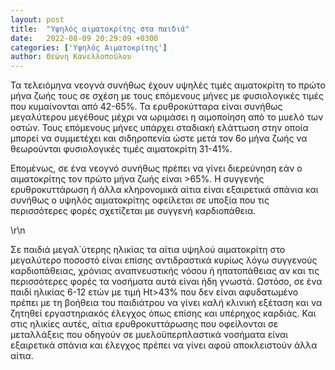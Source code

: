 ```yaml
---
layout: post
title:  "Υψηλός αιματοκρίτης στα παιδιά"
date:   2022-08-09 20:29:09 +0300
categories: ['Υψηλός Αιματοκρίτης']
author: Θεώνη Κανελλοπούλου
---
```


<p>Τα τελειόμηνα νεογνά συνήθως έχουν υψηλές τιμές αιματοκρίτη το πρώτο μήνα ζωής τους σε σχέση με τους επόμενους μήνες με φυσιολογικές τιμές που κυμαίνονται από 42-65%. Τα ερυθροκύτταρα είναι συνήθως μεγαλύτερου μεγέθους μέχρι να ωριμάσει η αιμοποίηση από το μυελό των οστών. Τους επόμενους μήνες υπάρχει σταδιακή ελάττωση στην οποία μπορεί να συμμετέχει και σιδηροπενία ώστε μετά τον 6ο μήνα ζωής να θεωρούνται φυσιολογικές τιμές αιματοκρίτη 31-41%. </p>
<!--break-->
<p>Επομένως, σε ένα νεογνό συνήθως πρέπει να γίνει διερεύνηση εάν ο αιματοκρίτης τον πρώτο μήνα ζωής είναι >65%. Η συγγενής ερυθροκυττάρωση ή άλλα κληρονομικά αίτια είναι εξαιρετικά σπάνια και συνήθως ο υψηλός αιματοκρίτης οφείλεται σε υποξία που τις περισσότερες φορές σχετίζεται με συγγενή καρδιοπάθεια. </p>\r\n<p>Σε παιδιά μεγαλ΄ύτερης ηλικίας τα αίτια υψηλού αιματοκρίτη στο μεγαλύτερο ποσοστό είναι επίσης αντιδραστικά κυρίως λόγω συγγενούς καρδιοπάθειας, χρόνιας αναπνευστικής νόσου ή ηπατοπάθειας αν και τις περισσότερες φορές τα νοσήματα αυτά είναι ήδη γνωστά. Ωστόσο, σε ένα παιδί ηλικίας 6-12 ετών με τιμή Ht>43% που δεν είναι αφυδατωμένο πρέπει με τη βοήθεια του παιδιάτρου να γίνει καλή κλινική εξέταση και να ζητηθεί εργαστηριακός έλεγχος όπως επίσης και υπέρηχος καρδιάς. Και στις ηλικίες αυτές, αίτια ερυθροκυττάρωσης που οφείλονται σε μεταλλάξεις που οδηγούν σε μυελοϋπερπλαστικά νοσήματα είναι εξαιρετικά σπάνια και έλεγχος πρέπει να γίνει αφού αποκλειστούν άλλα αίτια. </p>


